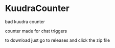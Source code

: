 # KuudraCounter
bad kuudra counter





counter made for chat triggers

to download just go to releases and click the zip file
